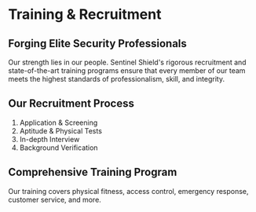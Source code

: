 # Training & Recruitment

## Forging Elite Security Professionals
Our strength lies in our people. Sentinel Shield's rigorous recruitment and state-of-the-art training programs ensure that every member of our team meets the highest standards of professionalism, skill, and integrity.

## Our Recruitment Process
1. Application & Screening
2. Aptitude & Physical Tests
3. In-depth Interview
4. Background Verification

## Comprehensive Training Program
Our training covers physical fitness, access control, emergency response, customer service, and more.
